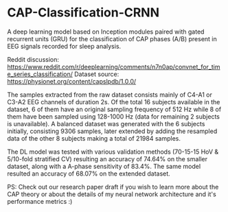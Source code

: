 # CAP-Classification-CRNN
A deep learning model based on Inception modules paired with gated recurrent units (GRU) for the classification of CAP phases (A/B) present in EEG signals recorded for sleep analysis.

Reddit discussion: https://www.reddit.com/r/deeplearning/comments/n7n0ap/convnet_for_time_series_classification/
Dataset source: https://physionet.org/content/capslpdb/1.0.0/

The samples extracted from the raw dataset consists mainly of C4-A1 or C3-A2 EEG channels of duration 2s. Of the total 16 subjects available in the dataset, 6 of them have an original sampling frequency of 512 Hz while 8 of them have been sampled using 128-1000 Hz (data for remaining 2 subjects is unavailable). A balanced dataset was generated with the 6 subjects initially, consisting 9306 samples, later extended by adding the resampled data of the other 8 subjects making a total of 21984 samples.

The DL model was tested with various validation methods (70-15-15 HoV & 5/10-fold stratified CV) resulting an accuracy of 74.64% on the smaller dataset, along with a A-phase sensitivity of 83.4%. The same model resulted an accuracy of 68.07% on the extended dataset.

PS: Check out our research paper draft if you wish to learn more about the CAP theory or about the details of my neural network architecture and it's performance metrics :)
